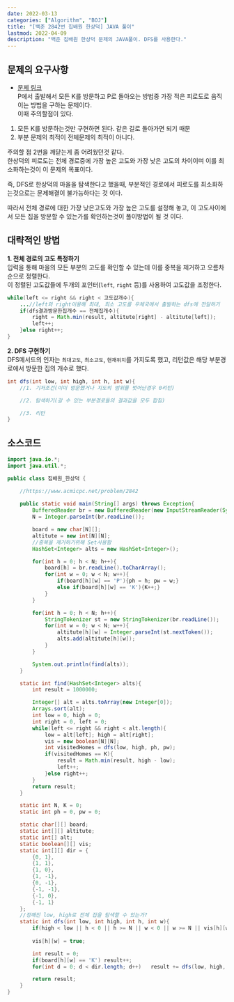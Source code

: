 ```yaml
---
date: 2022-03-13
categories: ["Algorithm", "BOJ"]
title: "[백준 2842번 집배원 한상덕] JAVA 풀이"
lastmod: 2022-04-09
description: "백준 집배원 한상덕 문제의 JAVA풀이. DFS를 사용한다."
---
```

## 문제의 요구사항
* [문제 링크](https://www.acmicpc.net/problem/2842)  
P에서 출발해서 모든 K를 방문하고 P로 돌아오는 방법중 가장 적은 피로도로 움직이는 방법을 구하는 문제이다.  
이때 주의할점이 있다.  
1. 모든 K를 방문하는것만 구현하면 된다. 같은 길로 돌아가면 되기 때문
2. 부분 문제의 최적이 전체문제의 최적이 아니다.  
  
주의할 점 2번을 깨닫는게 좀 어려웠던것 같다.  
한상덕의 피로도는 전체 경로중에 가장 높은 고도와 가장 낮은 고도의 차이이며 이를 최소화하는것이 이 문제의 목표이다.  
  
즉, DFS로 한상덕의 마을을 탐색한다고 했을때, 부분적인 경로에서 피로도를 최소화하는것으로는 문제해결이 불가능하다는 것 이다.  
  
따라서 전체 경로에 대한 가장 낮은고도와 가장 높은 고도를 설정해 놓고, 
이 고도사이에서 모든 집을 방문할 수 있는가를 확인하는것이 풀이방법이 될 것 이다.  
  
## 대략적인 방법
__1. 전체 경로의 고도 특정하기__  
입력을 통해 마을의 모든 부분의 고도를 확인할 수 있는데 이를 중복을 제거하고 오름차순으로 정렬한다.  
이 정렬된 고도값들에 두개의 포인터(`left`, `right` 등)를 사용하여 고도값을 조정한다.  
```java 
while(left <= right && right < 고도값개수){
    ...//left와 right이용해 최대, 최소 고도를 우체국에서 출발하는 dfs에 전달하기
    if(dfs결과방문한집개수 == 전체집개수){
        right = Math.min(result, altitute[right] - altitute[left]);
        left++;
    }else right++;
}
```
__2. DFS 구현하기__  
DFS메서드의 인자는 `최대고도`, `최소고도`, `현재위치`를 가지도록 했고, 
리턴값은 해당 부분경로에서 방문한 집의 개수로 했다.
```java
int dfs(int low, int high, int h, int w){
    //1. 기저조건(이미 방문했거나 지도의 범위를 벗어난경우 0리턴)

    //2. 탐색하기(갈 수 있는 부분경로들의 결과값을 모두 합침)

    //3. 리턴
}
```

## 소스코드
```java
import java.io.*;
import java.util.*;

public class 집배원_한상덕 {

    //https://www.acmicpc.net/problem/2842
    
    public static void main(String[] args) throws Exception{
        BufferedReader br = new BufferedReader(new InputStreamReader(System.in));
        N = Integer.parseInt(br.readLine());

        board = new char[N][];
        altitute = new int[N][N];
        //중복을 제거하기위해 Set사용함
        HashSet<Integer> alts = new HashSet<Integer>();

        for(int h = 0; h < N; h++){
            board[h] = br.readLine().toCharArray();
            for(int w = 0; w < N; w++){
                if(board[h][w] == 'P'){ph = h; pw = w;}
                else if(board[h][w] == 'K'){K++;}
            }
        }

        for(int h = 0; h < N; h++){
            StringTokenizer st = new StringTokenizer(br.readLine());
            for(int w = 0; w < N; w++){
                altitute[h][w] = Integer.parseInt(st.nextToken());
                alts.add(altitute[h][w]);
            }
        }

        System.out.println(find(alts));
    }

    static int find(HashSet<Integer> alts){
        int result = 1000000;

        Integer[] alt = alts.toArray(new Integer[0]);
        Arrays.sort(alt);
        int low = 0, high = 0;
        int right = 0, left = 0;
        while(left <= right && right < alt.length){
            low = alt[left]; high = alt[right];
            vis = new boolean[N][N];
            int visitedHomes = dfs(low, high, ph, pw);
            if(visitedHomes == K){
                result = Math.min(result, high - low);
                left++;
            }else right++;
        }
        return result;
    }

    static int N, K = 0;
    static int ph = 0, pw = 0;

    static char[][] board;
    static int[][] altitute;
    static int[] alt;
    static boolean[][] vis;
    static int[][] dir = {
        {0, 1},
        {1, 1},
        {1, 0},
        {1, -1},
        {0, -1},
        {-1, -1},
        {-1, 0},
        {-1, 1}
    };
    //정해진 low, high로 전체 집을 탐색할 수 있는가?
    static int dfs(int low, int high, int h, int w){
        if(high < low || h < 0 || h >= N || w < 0 || w >= N || vis[h][w] || low > altitute[h][w] || high < altitute[h][w]) return 0;
        
        vis[h][w] = true;

        int result = 0;
        if(board[h][w] == 'K') result++;
        for(int d = 0; d < dir.length; d++)   result += dfs(low, high, h + dir[d][0], w + dir[d][1]);

        return result;
    }
}

```